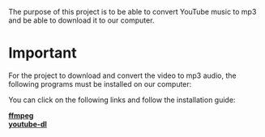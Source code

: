 The purpose of this project is to be able to convert YouTube music to mp3 and be able to download it to our computer.

# Important
For the project to download and convert the video to mp3 audio, the following programs must be installed on our computer:


You can click on the following links and follow the installation guide:

[**ffmpeg**](https://linuxize.com/post/how-to-install-ffmpeg-on-debian-9/)<br>
[**youtube-dl**](http://ytdl-org.github.io/youtube-dl/download.html)
